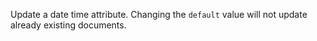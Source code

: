 Update a date time attribute.
Changing the `default` value will not update already existing documents.
